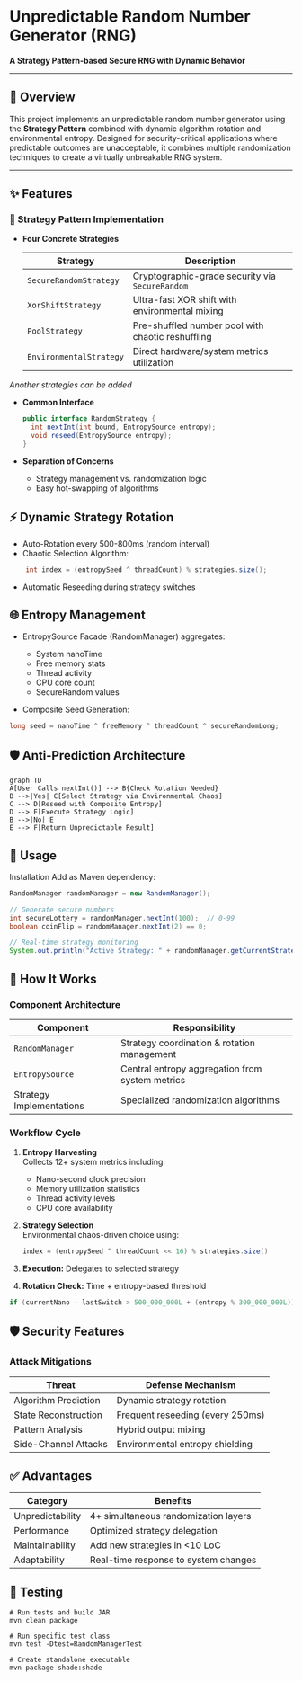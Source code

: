 # Unpredictable Random Number Generator (RNG)
**A Strategy Pattern-based Secure RNG with Dynamic Behavior**

---

## 📖 Overview
This project implements an unpredictable random number generator using the **Strategy Pattern** combined with dynamic algorithm rotation and environmental entropy. Designed for security-critical applications where predictable outcomes are unacceptable, it combines multiple randomization techniques to create a virtually unbreakable RNG system.

---

## ✨ Features

### 🔄 Strategy Pattern Implementation
- **Four Concrete Strategies**  

  | Strategy                | Description                                       |  
  |-------------------------|---------------------------------------------------|  
  | `SecureRandomStrategy`  | Cryptographic-grade security via `SecureRandom`   |  
  | `XorShiftStrategy`      | Ultra-fast XOR shift with environmental mixing    |  
  | `PoolStrategy`          | Pre-shuffled number pool with chaotic reshuffling |  
  | `EnvironmentalStrategy` | Direct hardware/system metrics utilization        |
_Another strategies can be added_

- **Common Interface**
  ```java
  public interface RandomStrategy {
    int nextInt(int bound, EntropySource entropy);
    void reseed(EntropySource entropy);
  }
- **Separation of Concerns**

  - Strategy management vs. randomization logic
  - Easy hot-swapping of algorithms

## ⚡ Dynamic Strategy Rotation
- Auto-Rotation every 500-800ms (random interval)
- Chaotic Selection Algorithm:
```java
    int index = (entropySeed ^ threadCount) % strategies.size();
```
- Automatic Reseeding during strategy switches

## 🌐 Entropy Management
- EntropySource Facade (RandomManager) aggregates:
    - System nanoTime
    - Free memory stats 
    - Thread activity 
    - CPU core count
    - SecureRandom values

- Composite Seed Generation:
```java
long seed = nanoTime ^ freeMemory ^ threadCount ^ secureRandomLong;
```

## 🛡️ Anti-Prediction Architecture
```mermaid
graph TD
A[User Calls nextInt()] --> B{Check Rotation Needed}
B -->|Yes| C[Select Strategy via Environmental Chaos]
C --> D[Reseed with Composite Entropy]
D --> E[Execute Strategy Logic]
B -->|No| E
E --> F[Return Unpredictable Result]
```

## 🚀 Usage
Installation
Add as Maven dependency:

```java
RandomManager randomManager = new RandomManager();

// Generate secure numbers
int secureLottery = randomManager.nextInt(100);  // 0-99
boolean coinFlip = randomManager.nextInt(2) == 0;

// Real-time strategy monitoring
System.out.println("Active Strategy: " + randomManager.getCurrentStrategy().getClass().getSimpleName());
```


## 🔧 How It Works

### Component Architecture

| Component                | Responsibility                                  |
|--------------------------|------------------------------------------------|
| `RandomManager`          | Strategy coordination & rotation management    |
| `EntropySource`          | Central entropy aggregation from system metrics|
| Strategy Implementations | Specialized randomization algorithms           |

### Workflow Cycle

1. **Entropy Harvesting**  
   Collects 12+ system metrics including:
    - Nano-second clock precision
    - Memory utilization statistics
    - Thread activity levels
    - CPU core availability

2. **Strategy Selection**  
   Environmental chaos-driven choice using:
   ```java
   index = (entropySeed ^ threadCount << 16) % strategies.size()

3. **Execution:** Delegates to selected strategy
4. **Rotation Check:** Time + entropy-based threshold
```java
if (currentNano - lastSwitch > 500_000_000L + (entropy % 300_000_000L))
```
## 🛡️ Security Features
### Attack Mitigations

| Threat                | Defense Mechanism                |
|-----------------------|----------------------------------|
| Algorithm Prediction  | Dynamic strategy rotation        |
| State Reconstruction  | Frequent reseeding (every 250ms) |
| Pattern Analysis      | Hybrid output mixing             |
| Side-Channel Attacks  | Environmental entropy shielding  |

## ✅ Advantages
| Category          | Benefits                                   |
|-------------------|--------------------------------------------|
| Unpredictability  | 4+ simultaneous randomization layers       |
| Performance       | Optimized strategy delegation              |
| Maintainability   | Add new strategies in <10 LoC              |
| Adaptability      | Real-time response to system changes       |

## 🧪 Testing
```maven
# Run tests and build JAR
mvn clean package

# Run specific test class
mvn test -Dtest=RandomManagerTest

# Create standalone executable
mvn package shade:shade
```

